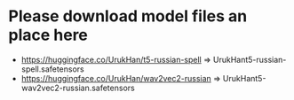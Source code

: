 # Please download model files an place here
* https://huggingface.co/UrukHan/t5-russian-spell => UrukHant5-russian-spell.safetensors
* https://huggingface.co/UrukHan/wav2vec2-russian => UrukHant5-wav2vec2-russian.safetensors